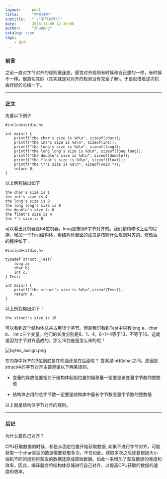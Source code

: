 ```yaml
---
layout:     post
title:      "字节对齐"
subtitle:   " \"字节对齐\""
date:       2018-11-09 12:30:00
author:     "ZhuDong"
catalog: true
tags:
    - 技术
---
```


### 前言
之前一直对字节对齐的规则很迷惑，感觉对齐规则有时候和自己想的一样，有时候不一样。很莫名其妙（其实就是对对齐的规则没有完全了解)。于是就借着这次机会好好的总结一下。

---

### 正文
先看以下例子

```
#include<stdio.h>

int main() {
    printf("the char's size is %d\n", sizeof(char));
    printf("the int's size is %d\n", sizeof(int));
    printf("the long's size is %d\n", sizeof(long));
    printf("the long long's size is %d\n", sizeof(long long));
    printf("the double's size is %d\n", sizeof(double));
    printf("the float's size is %d\n", sizeof(float));
    printf("the \*'s size is %d\n", sizeof(void *));
    return 0;
}
```

以上例程输出如下

```
the char's size is 1
the int's size is 4
the long's size is 8
the long long's size is 8
the double's size is 8
the float's size is 4
the *'s size is 8
```
可以看出此机器是64位机器。long是按照8字节对齐的。我们稍稍修改上面的程序，增加一个Test结构体，看结构体里面的成员是按照什么规则对齐的。修改后的程序如下：

```
#include<stdio.h>

typedef struct _Test{
    long a;
    char b;
    int c;
} Test;

int main() {
    printf("the struct's size is %d\n",sizeof(Test));
    return 0;
}
```
以上例程输出如下：

```
the struct's size is 16
```

可以看到这个结构体总共占用16个字节。但是我们看到Test中只有long a、char b、 int c三个变量。他们的长度分别是8、1、4。8+1+4等于13，不等于16。这就是因为字节对齐造成的。那么16到底是怎么来的呢？

![bytes_assign.png](https://zhudong.site/img/bytes_assign.png)

在内存中补齐的3位到底是在前面还是在后面呢？ 答案是int和char之间。原因是struct中的字节对齐主要遵循以下两条规则。

- 变量的存放位置相对于结构体起始位置的偏移量一定要是该变量字节数的整数倍

- 结构体占用的总字节数一定要是结构体中最长字节数变量字节数的整数倍

以上就是结构体字节对齐的规则。

---

### 后记

为什么要自己对齐？

CPU获取数据的时候，都是从固定位置开始获取数据, 如果不进行字节对齐，可能获取一个char类型的数据需要获取多次。不仅如此，获取多次之后还要根据大小端机不同的规则将获取的数据还原成原始数据。如此一来增加了获取数据的难度和效率。因此，编译器会将结构体存储进行自己对齐，以提高CPU获取的数据的速度和效率。

